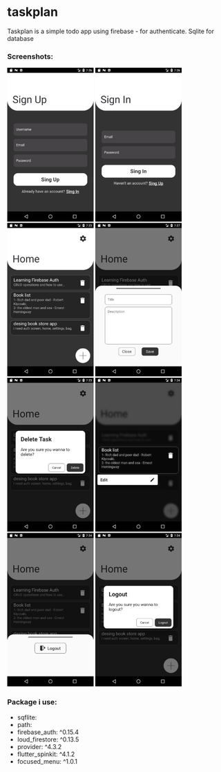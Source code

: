 # taskplan

Taskplan is a simple todo app using firebase - for authenticate. Sqlite for database

### Screenshots:
<img src="https://github.com/theiskaa/taskplan/blob/master/assets/screenshots/1.png" width="200">  <img src="https://github.com/theiskaa/taskplan/blob/master/assets/screenshots/2.png" width="200">  <img src="https://github.com/theiskaa/taskplan/blob/master/assets/screenshots/3.png" width="200">  <img src="https://github.com/theiskaa/taskplan/blob/master/assets/screenshots/4.png" width="200">  <img src="https://github.com/theiskaa/taskplan/blob/master/assets/screenshots/5.png" width="200">  <img src="https://github.com/theiskaa/taskplan/blob/master/assets/screenshots/6.png" width="200">  <img src="https://github.com/theiskaa/taskplan/blob/master/assets/screenshots/7.png" width="200">  <img src="https://github.com/theiskaa/taskplan/blob/master/assets/screenshots/8.png" width="200">

### Package i use:
- sqflite:
- path:
- firebase_auth: ^0.15.4
- loud_firestore: ^0.13.5
- provider: ^4.3.2
- flutter_spinkit: ^4.1.2
- focused_menu: ^1.0.1
